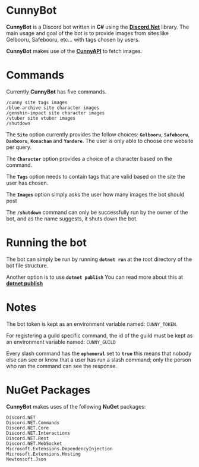 # **CunnyBot**

**CunnyBot** is a Discord bot written in **C#** using the [**Discord.Net**](https://github.com/discord-net/Discord.Net) library. The main usage and goal of the bot is to provide images from sites like Gelbooru, Safebooru, etc... with tags chosen by users.

**CunnyBot** makes use of the [**CunnyAPI**](https://github.com/ProjectCuteAndFunny/CunnyApi) to fetch images. 

# Commands
Currently **CunnyBot** has five commands.
```
/cunny site tags images
/blue-archive site character images
/genshin-impact site character images
/vtuber site vtuber images
/shutdown
```
The **`Site`** option currently provides the follow choices: **`Gelbooru`**, **`Safebooru`**, **`Danbooru`**, **`Konachan`** and **`Yandere`**. The user is only able to choose one website per query.

The **`Character`** option provides a choice of a character based on the command.

The **`Tags`** option needs to contain tags that are valid based on the site the user has chosen.

The **`Images`** option simply asks the user how many images the bot should post

The **``/shutdown``** command can only be successfully run by the owner of the bot, and as the name suggests, it shuts down the bot.

# Running the bot
The bot can simply be run by running **``dotnet run``** at the root directory of the bot file structure.

Another option is to use **``dotnet publish``** You can read more about this at [**dotnet publish**](https://docs.microsoft.com/en-us/dotnet/core/tools/dotnet-publish)

# Notes
The bot token is kept as an environment variable named: ``CUNNY_TOKEN``.

For registering a guild specific command, the id of the guild must be kept as an environment variable named: ``CUNNY_GUILD``

Every slash command has the **``ephemeral``** set to **``true``** this means that nobody else can see or know that a user has run a slash command; only the person who ran the command can see the response. 

# NuGet Packages
**CunnyBot** makes uses of the following **NuGet** packages:
```
Discord.NET
Discord.NET.Commands
Discord.NET.Core
Discord.NET.Interactions
Discord.NET.Rest
Discord.NET.WebSocket
Microsoft.Extensions.DependencyInjection
Microsoft.Extensions.Hosting
Newtonsoft.Json
```
